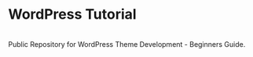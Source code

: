 <h1>WordPress Tutorial</h1> <br />
Public Repository for WordPress Theme Development - Beginners Guide. 

